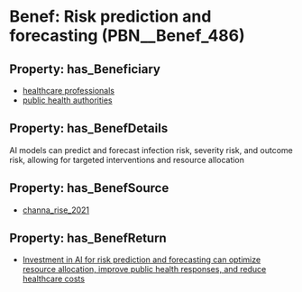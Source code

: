 # Benef: __Risk prediction and forecasting__ (PBN__Benef_486)

## Property: has_Beneficiary

* [healthcare professionals](../Stakeholder/PBN__Stakeholder_32)
* [public health authorities](../Stakeholder/PBN__Stakeholder_0)

## Property: has_BenefDetails

AI models can predict and forecast infection risk, severity risk, and outcome risk, allowing for targeted interventions and resource allocation

## Property: has_BenefSource

* [channa_rise_2021](../Article/PBN__Article_99)

## Property: has_BenefReturn

* [Investment in AI for risk prediction and forecasting can optimize resource allocation, improve public health responses, and reduce healthcare costs](../BenefReturn/PBN__BenefReturn_529)


